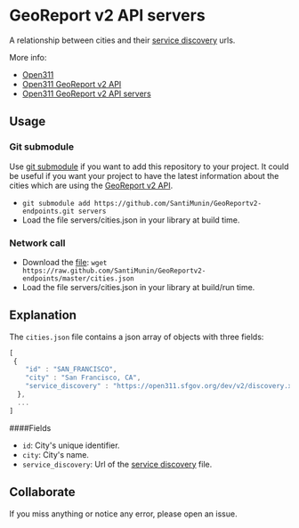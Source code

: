 GeoReport v2 API servers
=====================

A relationship between cities and their [service discovery](http://wiki.open311.org/Service_Discovery) urls.

More info:
 + [Open311](http://open311.org/)
 + [Open311 GeoReport v2 API](http://wiki.open311.org/GeoReport_v2)
 + [Open311 GeoReport v2 API servers](http://wiki.open311.org/GeoReport_v2/Servers)

Usage
-----------------

### Git submodule

Use [git submodule](http://git-scm.com/book/en/Git-Tools-Submodules) if you want to add this repository to your project. It could be useful if you want your project to have the latest information about the cities which are using the [GeoReport v2 API](http://wiki.open311.org/GeoReport_v2). 

 + `git submodule add https://github.com/SantiMunin/GeoReportv2-endpoints.git servers`
 + Load the file servers/cities.json in your library at build time.

### Network call

 + Download the [file](https://raw.github.com/SantiMunin/GeoReportv2-endpoints/master/cities.json): `wget https://raw.github.com/SantiMunin/GeoReportv2-endpoints/master/cities.json`
 + Load the file servers/cities.json in your library at build/run time.


Explanation
-----------------

The `cities.json` file contains a json array of objects with three fields:

```js
[
 {
    "id" : "SAN_FRANCISCO",
    "city" : "San Francisco, CA",
    "service_discovery" : "https://open311.sfgov.org/dev/v2/discovery.xml"
  },
  ...
]
```
####Fields
 + `id`: City's unique identifier.
 + `city`: City's name.
 + `service_discovery`: Url of the [service discovery](http://wiki.open311.org/Service_Discovery) file.

Collaborate
-----------------

If you miss anything or notice any error, please open an issue.
